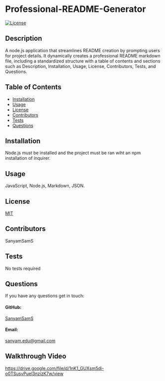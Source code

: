 # Professional-README-Generator
  [![License](https://img.shields.io/badge/License-MIT-blue)](#License)
## Description
A node.js application that streamlines README creation by prompting users for project details. It dynamically creates a professional README markdown file, including a standardized structure with a table of contents and sections such as Description, Installation, Usage, License, Contributors, Tests, and Questions.
## Table of Contents
- [Installation](#installation)
- [Usage](#usage)
- [License](#license)
- [Contributors](#contributors)
- [Tests](#tests)
- [Questions](#questions)
## Installation 
Node.js must be installed and the project must be ran wiht an npm installation of inquirer.
## Usage
JavaScript, Node.js, Markdown, JSON.
## License 
  [MIT](https://opensource.org/licenses/MIT)
## Contributors
SanyamSamS
## Tests
No tests required
## Questions 
If you have any questions get in touch:
#### GitHub: 
[SanyamSamS](https://github.com/SanyamSamS)
#### Email: 
sanyam.edu@gmail.com
## Walkthrough Video
https://drive.google.com/file/d/1nK1_GUXsm5di-o0TSusvPuel3nzizK7w/view
